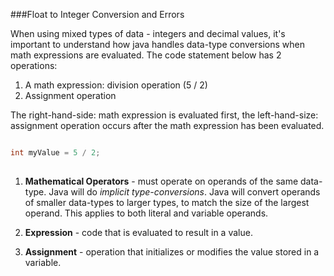 ###Float to Integer Conversion and Errors

When using mixed types of data - integers and decimal values, it's important to understand how java handles data-type conversions when math expressions are evaluated.
The code statement below has 2 operations:

  1. A math expression: division operation (5 / 2) 
  2. Assignment operation  

The right-hand-side: math expression is evaluated first, the left-hand-size: assignment operation occurs after the math expression has been evaluated.

```java

int myValue = 5 / 2;    
  
```



 1. **Mathematical Operators** - must operate on operands of the same data-type. Java will do _implicit type-conversions_. Java will convert operands of smaller data-types to larger types, to match the size of the largest operand.  This applies to both literal and variable operands.
 
 
 2.  **Expression** - code that is evaluated to result in a value.
 
 3.  **Assignment** - operation that initializes or modifies the value stored in a variable.
 


